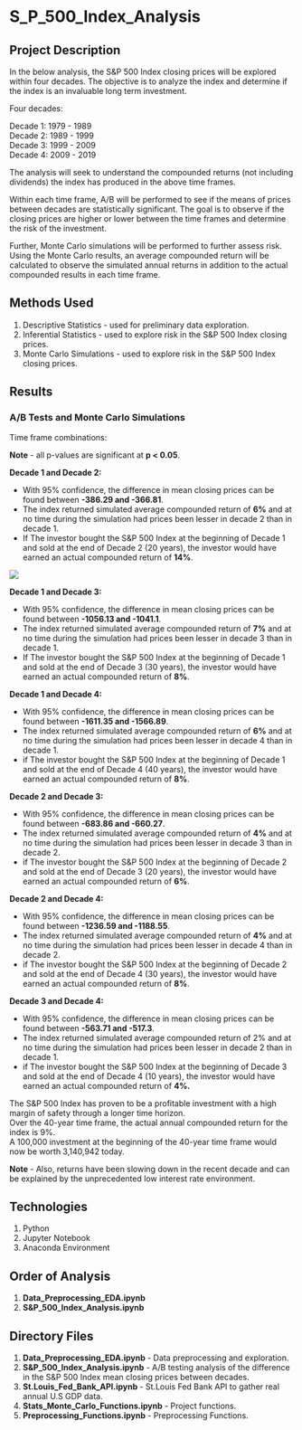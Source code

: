 # S_P_500_Index_Analysis

## Project Description

In the below analysis, the S&P 500 Index closing prices will be explored within four decades. The objective is to analyze the index and determine if the index is an invaluable long term investment.

Four decades:

Decade 1: 1979 - 1989<br>
Decade 2: 1989 - 1999<br>
Decade 3: 1999 - 2009<br>
Decade 4: 2009 - 2019<br>

The analysis will seek to understand the compounded returns (not including dividends) the index has produced in the above time frames. 

Within each time frame, A/B will be performed to see if the means of prices between decades are statistically significant. The goal is to observe if the closing prices are higher or lower between the time frames and determine the risk of the investment. 

Further, Monte Carlo simulations will be performed to further assess risk. Using the Monte Carlo results, an average compounded return will be calculated to observe the simulated annual returns in addition to the actual compounded results in each time frame.

## Methods Used

1) Descriptive Statistics - used for preliminary data exploration.
2) Inferential Statistics - used to explore risk in the S&P 500 Index closing prices. 
3) Monte Carlo Simulations - used to explore risk in the S&P 500 Index closing prices.

## Results 

### A/B Tests and Monte Carlo Simulations

Time frame combinations:

**Note** - all p-values are significant at **p < 0.05**.

**Decade 1 and Decade 2:**
* With 95% confidence, the difference in mean closing prices can be found between **-386.29 and -366.81**.
* The index returned simulated average compounded return of **6%** and at no time during the simulation had prices been lesser in decade 2 than in decade 1.
* If The investor bought the S&P 500 Index at the beginning of Decade 1 and sold at the end of Decade 2 (20 years), the investor would have earned an actual compounded return of **14%**.

![](ReadMe_images/dowload-1.png)

**Decade 1 and Decade 3:** 
* With 95% confidence, the difference in mean closing prices can be found between **-1056.13 and -1041.1**.
* The index returned simulated average compounded return of **7%** and at no time during the simulation had prices been lesser in decade 3 than in decade 1.
* If The investor bought the S&P 500 Index at the beginning of Decade 1 and sold at the end of Decade 3 (30 years), the investor would have earned an actual compounded return of **8%**.

**Decade 1 and Decade 4:**
* With 95% confidence, the difference in mean closing prices can be found between **-1611.35 and -1566.89**.
* The index returned simulated average compounded return of **6%** and at no time during the simulation had prices been lesser in decade 4 than in decade 1.
* if The investor bought the S&P 500 Index at the beginning of Decade 1 and sold at the end of Decade 4 (40 years), the investor would have earned an actual compounded return of **8%**.

**Decade 2 and Decade 3:** 
* With 95% confidence, the difference in mean closing prices can be found between **-683.86 and -660.27**.
* The index returned simulated average compounded return of **4%** and at no time during the simulation had prices been lesser in decade 3 than in decade 2.
* if The investor bought the S&P 500 Index at the beginning of Decade 2 and sold at the end of Decade 3 (20 years), the investor would have earned an actual compounded return of **6%**.

**Decade 2 and Decade 4:**
* With 95% confidence, the difference in mean closing prices can be found between **-1236.59 and -1188.55**.
* The index returned simulated average compounded return of **4%** and at no time during the simulation had prices been lesser in decade 4 than in decade 2.
* if The investor bought the S&P 500 Index at the beginning of Decade 2 and sold at the end of Decade 4 (30 years), the investor would have earned an actual compounded return of **8%**.

**Decade 3 and Decade 4:**
* With 95% confidence, the difference in mean closing prices can be found between **-563.71 and -517.3**.
* The index returned simulated average compounded return of 2% and at no time during the simulation had prices been lesser in decade 2 than in decade 1.
* if The investor bought the S&P 500 Index at the beginning of Decade 3 and sold at the end of Decade 4 (10 years), the investor would have earned an actual compounded return of **4%.**

The S&P 500 Index has proven to be a profitable investment with a high margin of safety through a longer time horizon. <br>
Over the 40-year time frame, the actual annual compounded return for the index is 9%.<br>
A 100,000 investment at the beginning of the 40-year time frame would now be worth 3,140,942 today.<br>

**Note** - Also, returns have been slowing down in the recent decade and can be explained by the unprecedented low interest rate environment.

## Technologies 

1) Python 
2) Jupyter Notebook
3) Anaconda Environment

## Order of Analysis

1) **Data_Preprocessing_EDA.ipynb**
2) **S&P_500_Index_Analysis.ipynb**

## Directory Files

1) **Data_Preprocessing_EDA.ipynb** - Data preprocessing and exploration.
2) **S&P_500_Index_Analysis.ipynb** - A/B testing analysis of the difference in the S&P 500 Index mean closing prices between decades.
3) **St.Louis_Fed_Bank_API.ipynb** - St.Louis Fed Bank API to gather real annual U.S GDP data.
4) **Stats_Monte_Carlo_Functions.ipynb** - Project functions.
5) **Preprocessing_Functions.ipynb** - Preprocessing Functions.

